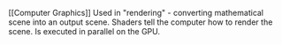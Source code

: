 [[Computer Graphics]]
Used in "rendering" - converting mathematical scene into an output scene. Shaders tell the computer how to render the scene. Is executed in parallel on the GPU.
